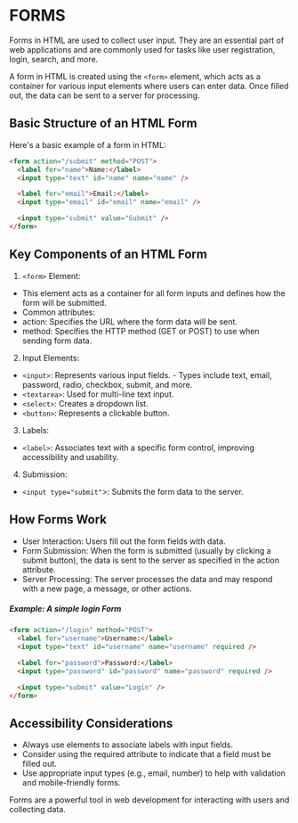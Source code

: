 # FORMS

Forms in HTML are used to collect user input. They are an essential part of web applications and are commonly used for tasks like user registration, login, search, and more.

A form in HTML is created using the `<form>` element, which acts as a container for various input elements where users can enter data. Once filled out, the data can be sent to a server for processing.

## Basic Structure of an HTML Form

Here's a basic example of a form in HTML:

```html
<form action="/submit" method="POST">
  <label for="name">Name:</label>
  <input type="text" id="name" name="name" />

  <label for="email">Email:</label>
  <input type="email" id="email" name="email" />

  <input type="submit" value="Submit" />
</form>
```

## Key Components of an HTML Form

1. `<form>` Element:

- This element acts as a container for all form inputs and defines how the form will be submitted.
- Common attributes:
- action: Specifies the URL where the form data will be sent.
- method: Specifies the HTTP method (GET or POST) to use when sending form data.

2. Input Elements:

- `<input>`: Represents various input fields. - Types include text, email, password, radio, checkbox, submit, and more.
- `<textarea>`: Used for multi-line text input.
- `<select>`: Creates a dropdown list.
- `<button>`: Represents a clickable button.

3. Labels:

- `<label>`: Associates text with a specific form control, improving accessibility and usability.

4. Submission:

- `<input type="submit"`>: Submits the form data to the server.

## How Forms Work

- User Interaction: Users fill out the form fields with data.
- Form Submission: When the form is submitted (usually by clicking a submit button), the data is sent to the server as specified in the action attribute.
- Server Processing: The server processes the data and may respond with a new page, a message, or other actions.

##### Example: A simple login Form

```html
<form action="/login" method="POST">
  <label for="username">Username:</label>
  <input type="text" id="username" name="username" required />

  <label for="password">Password:</label>
  <input type="password" id="password" name="password" required />

  <input type="submit" value="Login" />
</form>
```

## Accessibility Considerations

- Always use <label> elements to associate labels with input fields.
- Consider using the required attribute to indicate that a field must be filled out.
- Use appropriate input types (e.g., email, number) to help with validation and mobile-friendly forms.

Forms are a powerful tool in web development for interacting with users and collecting data.
